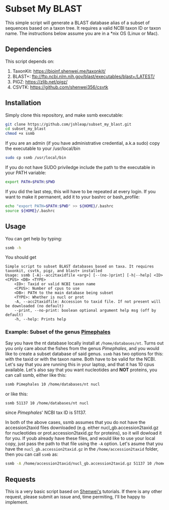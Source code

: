 # Subset My BLAST
This simple script will generate a BLAST database alias of a subset of sequences based on a taxon tree. It requires a valid NCBI taxon ID or taxon name. The instructions below assume you are in a *nix OS (Linux or Mac).

## Dependencies
This script depends on:
1. TaxonKit: https://bioinf.shenwei.me/taxonkit/
2. BLAST+: ftp://ftp.ncbi.nlm.nih.gov/blast/executables/blast+/LATEST/
3. PIGZ: https://zlib.net/pigz/ 
4. CSVTK: https://github.com/shenwei356/csvtk

## Installation
Simply clone this repository, and make ssmb executable:
```bash
git clone https://github.com/jshleap/subset_my_blast.git
cd subset_my_blast
chmod +x ssmb
```

If you are an admin (if you have administrative credential, a.k.a sudo) copy the executable to your /usr/local/bin 
```bash
sudo cp ssmb /usr/local/bin
```

If you do not have SUDO priviledge include the path to the executable in your PATH variable:
```bash
export PATH=$PATH:$PWD
```

If you did the last step, this will have to be repeated at every login. If you want to make it permanent, add it to your bashrc or bash_profile:
```bash
echo "export PATH=$PATH:$PWD" >> ${HOME}/.bashrc
source ${HOME}/.bashrc
```

## Usage
You can get help by typing:
```bash
ssmb -h
```
You should get
```
Simple script to subset BLAST databases based on taxa. It requires taxonkit, csvtk, pigz, and blast+ installed
Usage: ssmb [-A|--acc2taxidfile <arg>] [--(no-)print] [-h|--help] <ID> <CPUS> <DB> <TYPE>
	<ID>: Taxid or valid NCBI taxon name
	<CPUS>: Number of cpus to use
	<DB>: PATH to the main database being subset
	<TYPE>: Whether is nucl or prot
	-A, --acc2taxidfile: Accession to taxid file. If not present will be downloaded (no default)
	--print, --no-print: boolean optional argument help msg (off by default)
	-h, --help: Prints help
```

### Example: Subset of the genus [Pimephales](https://en.wikipedia.org/wiki/Pimephales)
Say you have the nt database locally install at `/home/databases/nt`. Turns out you only care about the fishes from the genus *Pimephales*, and you would like to create a subset database of said genus. `ssmb` has two options for this: with the taxid or with the taxon name. Both have to be valid for the NCBI. Let's say that you are running this in your laptop, and that it has 10 cpus available. Let's also say that you want nucleotides and **NOT** proteins, you can call ssmb, either like this:
```bash
ssmb Pimephales 10 /home/databases/nt nucl
```
or like this:
```bash
ssmb 51137 10 /home/databases/nt nucl
```
since *Pimephales*' NCBI tax ID is 51137.

In both of the above cases, ssmb assumes that you do not have the accession2taxid files downloaded (e.g. either nucl_gb.accession2taxid.gz for nucleotides or prot.accession2taxid.gz for proteins), so it will dowload it for you. If youb already have these files, and would like to use your local copy, just pass the path to that file using the `-A` option. Let's asume that you have the `nucl_gb.accession2taxid.gz` in the `/home/accession2taxid` folder, then you can call `ssmb` as:
```bash
ssmb -A /home/accession2taxid/nucl_gb.accession2taxid.gz 51137 10 /home/databases/nt nucl
```

## Requests
This is a very basic script based on [Shenwei's](https://github.com/shenwei356) tutorials. If there is any other request, please submit an issue and, time permiting, I'll be happy to implement.
